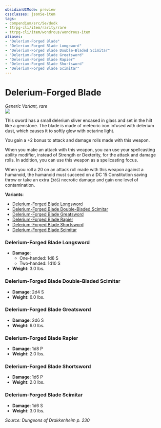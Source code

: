 ```yaml
---
obsidianUIMode: preview
cssclasses: json5e-item
tags:
- compendium/src/5e/dodk
- ttrpg-cli/item/rarity/rare
- ttrpg-cli/item/wondrous/wondrous-item
aliases: 
- "Delerium-Forged Blade"
- "Delerium-Forged Blade Longsword"
- "Delerium-Forged Blade Double-Bladed Scimitar"
- "Delerium-Forged Blade Greatsword"
- "Delerium-Forged Blade Rapier"
- "Delerium-Forged Blade Shortsword"
- "Delerium-Forged Blade Scimitar"
---
```

# Delerium-Forged Blade
*Generic Variant, rare*  
![](/3-Mechanics/CLI/items/img/delerium-forged-blade.webp#right)  


This sword has a small delerium sliver encased in glass and set in the hilt like a gemstone. The blade is made of meteoric iron infused with delerium dust, which causes it to softly glow with octarine light.

You gain a +2 bonus to attack and damage rolls made with this weapon.

When you make an attack with this weapon, you can use your spellcasting ability modifier, instead of Strength or Dexterity, for the attack and damage rolls. In addition, you can use this weapon as a spellcasting focus.

When you roll a 20 on an attack roll made with this weapon against a humanoid, the humanoid must succeed on a DC 15 Constitution saving throw or take an extra (`3d6`) necrotic damage and gain one level of contamination.

**Variants**:
- [Delerium-Forged Blade Longsword](#Delerium-Forged%20Blade%20Longsword)
- [Delerium-Forged Blade Double-Bladed Scimitar](#Delerium-Forged%20Blade%20Double-Bladed%20Scimitar)
- [Delerium-Forged Blade Greatsword](#Delerium-Forged%20Blade%20Greatsword)
- [Delerium-Forged Blade Rapier](#Delerium-Forged%20Blade%20Rapier)
- [Delerium-Forged Blade Shortsword](#Delerium-Forged%20Blade%20Shortsword)
- [Delerium-Forged Blade Scimitar](#Delerium-Forged%20Blade%20Scimitar)

### Delerium-Forged Blade Longsword

- **Damage**:
  - One-handed: 1d8 S
  - Two-handed: 1d10 S
- **Weight**: 3.0 lbs.

### Delerium-Forged Blade Double-Bladed Scimitar

- **Damage**: 2d4 S
- **Weight**: 6.0 lbs.

### Delerium-Forged Blade Greatsword

- **Damage**: 2d6 S
- **Weight**: 6.0 lbs.

### Delerium-Forged Blade Rapier

- **Damage**: 1d8 P
- **Weight**: 2.0 lbs.

### Delerium-Forged Blade Shortsword

- **Damage**: 1d6 P
- **Weight**: 2.0 lbs.

### Delerium-Forged Blade Scimitar

- **Damage**: 1d6 S
- **Weight**: 3.0 lbs.


*Source: Dungeons of Drakkenheim p. 230*